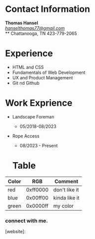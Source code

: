 # Contact Information
**Thomas Hansel**<br/>
*hanselthomas77@gmail.com*<br/>
** Chattanooga, TN
423-779-2065
# Experience
- HTML and CSS
- Fundamentals of Web Development
- UX and Product Management
- Git nd Github

# Work Exprience
* Landscape Foreman
  * 05/2018-08/2023
* Rope Access
  * 08/2023 - Present

  # Table
Color | RGB | Comment
------|-----|--------
red | 0xff0000 | don't like it
blue | 0x00ff00 | kinda like it
green | 0x0000ff | my color

#### 

### connect with me.



[website]:
